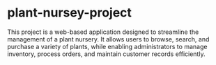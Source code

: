 # plant-nursey-project
This project is a web-based application designed to streamline the management of a plant nursery. It allows users to browse, search, and purchase a variety of plants, while enabling administrators to manage inventory, process orders, and maintain customer records efficiently. 
